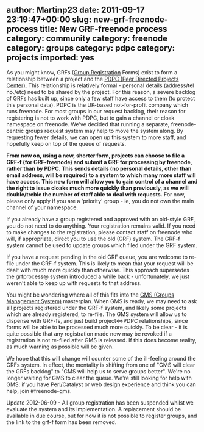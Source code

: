 author: Martinp23
date: 2011-09-17 23:19:47+00:00
slug: new-grf-freenode-process
title: New GRF-freenode process
category: community
category: freenode
category: groups
category: pdpc
category: projects
imported: yes
---
As you might know, GRFs ([Group Registration](http://freenode.net/group_registration.shtml) Forms) exist to form a relationship between a project and the [PDPC (Peer Directed Projects Center)](http://pdpc.org.uk). This relationship is relatively formal - personal details (address/tel no./etc) need to be shared by the project. For this reason, a severe backlog of GRFs has built up, since only a few staff have access to them (to protect this personal data). PDPC is the UK-based not-for-profit company which runs freenode. For most groups in our request backlog, their reason for registering is not to work with PDPC, but to gain a channel or cloak namespace on freenode. We've decided that running a separate, freenode-centric groups request system may help to move the system along. By requesting fewer details, we can open up this system to more staff, and hopefully keep on top of the queue of requests.

**From now on, using a new, shorter form, projects can choose to file a GRF-f (for GRF-freenode) and submit a GRF for processing by freenode, rather than by PDPC. This sends details (no personal details, other than email address, will be required) to a system to which many more staff will have access. This new form will allow you to gain control of a channel and the right to issue cloaks much more quickly than previously, as we will double/treble the number of staff able to deal with requests.** For now, please only apply if you are a 'priority' group - ie, you do not own the main channel of your namespace.

If you already have a group registered and approved with an old-style GRF, you do not need to do anything. Your registration remains valid. If you need to make changes to the registration, please contact staff on freenode who will, if appropriate, direct you to use the old (GRF) system. The GRF-f system cannot be used to update groups which filed under the GRF system.

If you have a request pending in the old GRF queue, you are welcome to re-file under the GRF-f system. This is likely to mean that your request will be dealt with much more quickly than otherwise. This approach supersedes the grfprocess@ system introduced a while back - unfortunately, we just weren't able to keep up with requests to that address.

You might be wondering where all of this fits into the [GMS (Groups Management System)](http://freenode.net/gms.shtml) masterplan. When GMS is ready, we may need to ask all projects registered under the GRF-f system, and likely some projects which are already registered, to re-file. The GMS system will allow us to dispense with GRF-fs, and just build project<=>PDPC relationships, since forms will be able to be processed much more quickly. To be clear - it is quite possible that any registration made now may be revoked if a registration is not re-filed after GMS is released. If this does become reality, as much warning as possible will be given. 

We hope that this will change will counter some of the ill-feeling around the GRFs system. In effect, the mentality is shifting from one of "GMS will clear the GRFs backlog" to "GMS will help us to serve groups better". We're no longer waiting for GMS to clear the queue. We're still looking for help with GMS: if you have Perl/Catalyst or web design experience and think you can help, join #freenode-gms.

Update 2012-06-09 - All group registration has been suspended whilst we evaluate the system and its implementation.  A replacement should be available in due course, but for now it is not possible to register groups, and the link to the grf-f form has been removed.
